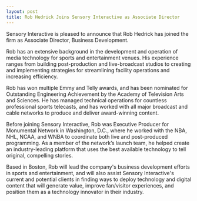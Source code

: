 ```yaml
---
layout: post
title: Rob Hedrick Joins Sensory Interactive as Associate Director
---
```


Sensory Interactive is pleased to announce that Rob Hedrick has joined the firm as Associate Director, Business Development.

Rob has an extensive background in the development and operation of media technology for sports and entertainment venues. His experience ranges from building post-production and live-broadcast studios to creating and implementing strategies for streamlining facility operations and increasing efficiency.

Rob has won multiple Emmy and Telly awards, and has been nominated for Outstanding Engineering Achievement by the Academy of Television Arts and Sciences. He has managed technical operations for countless professional sports telecasts, and has worked with all major broadcast and cable networks to produce and deliver award-winning content.

Before joining Sensory Interactive, Rob was Executive Producer for Monumental Network in Washington, D.C., where he worked with the NBA, NHL, NCAA, and WNBA to coordinate both live and post-produced programming. As a member of the network’s launch team, he helped create an industry-leading platform that uses the best available technology to tell original, compelling stories.

Based in Boston, Rob will lead the company's business development efforts in sports and entertainment, and will also assist Sensory Interactive's current and potential clients in finding ways to deploy technology and digital content that will generate value, improve fan/visitor experiences, and position them as a technology innovator in their industry.